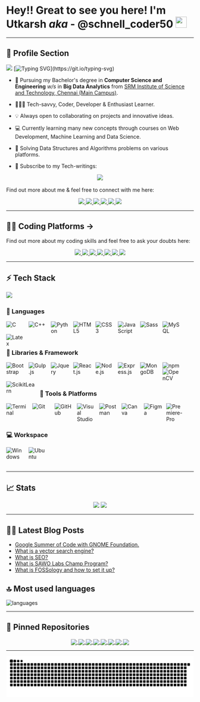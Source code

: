 # Hey!! Great to see you here! I'm Utkarsh *aka* - @schnell_coder50 <img src="https://user-images.githubusercontent.com/89902664/182851700-1b698037-5cbf-481b-b677-5a19ada1af65.gif" width="30px" height="30px">

---

## 👨 Profile Section

<a target="_blank" href="https://drive.google.com/file/d/12VCQ5X9_Vcw4-ezDzfdXsJrK0a6mAMC6/view?usp=sharing"><img src="https://user-images.githubusercontent.com/89902664/182850613-44cc07c0-d817-4c59-a73a-2a7c3ecd4301.png"></a>
[![Typing SVG](https://readme-typing-svg.herokuapp.com?lines=For+Resume%2C+TAP+the+above+Banner.)](https://git.io/typing-svg)


* 📖 Pursuing my Bachelor's degree in **Computer Science and Engineering** *w/s* in **Big Data Analytics** from [SRM Institute of Science and Technology, Chennai (Main Campus)](https://www.srmist.edu.in/). 

* 🧑🏻‍💻 Tech-savvy, Coder, Developer & Enthusiast Learner. 

* 💡 Always open to collaborating on projects and innovative ideas. 

* 💻 Currently learning many new concepts through courses on Web Development, Machine Learning and Data Science.

* 📝 Solving Data Structures and Algorithms problems on various platforms.

* 📰 Subscribe to my Tech-writings:
<p align="center">
<a target="_blank" href="https://schnellcoder50.hashnode.dev/">
   <img src="https://img.shields.io/badge/Hashnode-2962FF?style=for-the-badge&logo=hashnode&logoColor=white" />
</a>
</p>	

Find out more about me & feel free to connect with me here:

<p align="center">
	<a target="_blank" href="https://www.linkedin.com/in/utkarshtambe-10/">
		<img src="https://img.shields.io/badge/LinkedIn-0077B5?style=for-the-badge&logo=linkedin&logoColor=white" />
	</a>
	<a target="_blank" href="https://twitter.com/utkarshtambe_10">
		<img src="https://img.shields.io/badge/Twitter-1DA1F2?style=for-the-badge&logo=twitter&logoColor=white" />
	</a>
	<a target="_blank" href="https://github.com/utkarshtambe10">
		<img src="https://img.shields.io/badge/GitHub-100000?style=for-the-badge&logo=github&logoColor=white" />
	</a>
        <a target="_blank" href="#">
		<img src="https://img.shields.io/badge/portfolio-1AA260?style=for-the-badge&logo=About.me&logoColor=white" />
	</a>
        <a target="_blank" href="mailto:utkarsh.tambe33@gmail.com">
		<img src="https://img.shields.io/badge/Gmail-D14836?style=for-the-badge&logo=gmail&logoColor=white" />
	</a>
    <a target="_blank" href="#">
    <img src="https://img.shields.io/badge/Slack-4A154B?style=for-the-badge&logo=slack&logoColor=white" />
  </a>
</p>

---

## <g-emoji class="g-emoji" alias="man_technologist" fallback-src="https://github.githubassets.com/images/icons/emoji/unicode/1f468-1f4bb.png">👨&zwj;💻</g-emoji> Coding Platforms ->

Find out more about my coding skills and feel free to ask your doubts here:

<p align="center">
	<a target="_blank" href="#">
		<img src="https://img.shields.io/badge/-Hackerrank-2EC866?style=for-the-badge&logo=HackerRank&logoColor=white" />
	</a>
	<a target="_blank" href="#">
		<img src="https://img.shields.io/badge/HackerEarth-%232C3454.svg?&style=for-the-badge&logo=HackerEarth&logoColor=Blue" />
	</a>
	<a target="_blank" href="#">
		<img src="https://img.shields.io/badge/Codechef-%23B92B27.svg?&style=for-the-badge&logo=Codechef&logoColor=white" />
	</a>
        <a target="_blank" href="#">
		<img src="https://img.shields.io/badge/Codeforces-445f9d?style=for-the-badge&logo=Codeforces&logoColor=white" />
	</a>
        <a target="_blank" href="https://leetcode.com/schnell_coder50/">
		<img src="https://img.shields.io/badge/-LeetCode-FFA116?style=for-the-badge&logo=LeetCode&logoColor=black" />
	</a>
  <a target="_blank" href="https://www.codingninjas.com/codestudio/profile/b667d9f9-a9ee-4615-9fbd-c25187826b01">
		<img src="https://img.shields.io/badge/coding%20ninjas-DD6620?style=for-the-badge&logo=codingninjas&logoColor=white" />
	</a>
  <a target="_blank" href="https://auth.geeksforgeeks.org/user/schnellcoder50/profile">
		<img src="https://img.shields.io/badge/GeeksforGeeks-298D46?style=for-the-badge&logo=geeksforgeeks&logoColor=white" />
	</a>
</p>

---

## ⚡ Tech Stack
<img src="https://user-images.githubusercontent.com/89902664/182851708-8594f496-da32-44c4-85dc-6bcb2e5b59db.png">

### 🚀 Languages

<img align="left" alt="C" width="50px" src="https://cdn.jsdelivr.net/gh/devicons/devicon/icons/c/c-original.svg" style="padding-right:10px;"/>
<img align="left" alt="C++" width="50px" src="https://cdn.jsdelivr.net/gh/devicons/devicon/icons/cplusplus/cplusplus-original.svg" style="padding-right:10px;"/>
<img align="left" alt="Python" width="50px" src="https://cdn.jsdelivr.net/gh/devicons/devicon/icons/python/python-original.svg" style="padding-right:10px;"/>
<img align="left" alt="HTML5" width="50px" src="https://cdn.jsdelivr.net/gh/devicons/devicon/icons/html5/html5-original.svg" style="padding-right:10px;"/>
<img align="left" alt="CSS3" width="50px" src="https://cdn.jsdelivr.net/gh/devicons/devicon/icons/css3/css3-original.svg" style="padding-right:10px;"/>
<img align="left" alt="JavaScript" width="50px" src="https://cdn.jsdelivr.net/gh/devicons/devicon/icons/javascript/javascript-original.svg" style="padding-right:10px;"/>
<img align="left" alt="Sass" width="50px" src="https://cdn.jsdelivr.net/gh/devicons/devicon/icons/sass/sass-original.svg" style="padding-right:10px;"/>
<img align="left" alt="MySQL" width="50px" src="https://cdn.jsdelivr.net/gh/devicons/devicon/icons/mysql/mysql-original.svg" style="padding-right:10px;"/>
<img align="left" alt="Latex" width="50px" src="https://user-images.githubusercontent.com/89902664/182928542-f6b78f19-3514-48ab-adce-ae4c7c01ec91.svg" style="padding-right:10px;"/>
<br/>
<br/>
<br/>

### 🧩 Libraries & Framework

<img align="left" alt="Bootstrap" width="50px" src="https://cdn.jsdelivr.net/gh/devicons/devicon/icons/bootstrap/bootstrap-original.svg" style="padding-right:10px;"/>
<img align="left" alt="Gulp.js" width="50px" src="https://cdn.jsdelivr.net/gh/devicons/devicon/icons/gulp/gulp-plain.svg" style="padding-right:10px;"/>
<img align="left" alt="Jquery" width="50px" src="https://cdn.jsdelivr.net/gh/devicons/devicon/icons/jquery/jquery-original.svg" style="padding-right:10px;"/>
<img align="left" alt="React.js" width="50px" src="https://cdn.jsdelivr.net/gh/devicons/devicon/icons/react/react-original.svg" style="padding-right:10px;"/>
<img align="left" alt="Node.js" width="50px" src="https://cdn.jsdelivr.net/gh/devicons/devicon/icons/nodejs/nodejs-original.svg" style="padding-right:10px;"/>
<img align="left" alt="Express.js" width="50px" src="https://user-images.githubusercontent.com/89902664/182920971-519a6940-08fd-49b8-9741-23173c104994.svg" style="padding-right:10px;"/>
<img align="left" alt="MongoDB" width="50px" src="https://cdn.jsdelivr.net/gh/devicons/devicon/icons/mongodb/mongodb-original.svg" style="padding-right:10px;"/>
<img align="left" alt="npm" width="50px" src="https://cdn.jsdelivr.net/gh/devicons/devicon/icons/npm/npm-original-wordmark.svg" style="padding-right:10px;"/>
<img align="left" alt="OpenCV" width="50px" src="https://cdn.jsdelivr.net/gh/devicons/devicon/icons/opencv/opencv-original.svg" style="padding-right:10px;"/>
<img align="left" alt="ScikitLearn" width="80px" src="https://user-images.githubusercontent.com/89902664/182840320-c040f644-70af-4125-88bd-b13f44a7688a.png" style="padding-right:10px;"/>
<br/>
<br/>
<br/>


### 🔨 Tools & Platforms

<img align="left" alt="Terminal" width="60px" src="https://user-images.githubusercontent.com/89902664/182926166-6fe140d8-f6c8-421d-9ed4-32648cdc7805.svg" style="padding-right:10px;"/>
<img align="left" alt="Git" width="50px" src="https://cdn.jsdelivr.net/gh/devicons/devicon/icons/git/git-original.svg" style="padding-right:10px;"/>
<img align="left" alt="GitHub" width="50px" src="https://user-images.githubusercontent.com/89902664/182918954-8c9739e7-c59b-49bb-9e7b-493ce7384b59.png" style="padding-right:10px;"/>
<img align="left" alt="Visual Studio" width="50px" src="https://cdn.jsdelivr.net/gh/devicons/devicon/icons/vscode/vscode-original.svg" style="padding-right:10px;"/>
<img align="left" alt="Postman" width="50px" src="https://user-images.githubusercontent.com/25181517/182618508-1b12183b-5398-48d2-92e7-ff0969a22624.png" style="padding-right:10px;"/>
<img align="left" alt="Canva" width="50px" src="https://cdn.jsdelivr.net/gh/devicons/devicon/icons/canva/canva-original.svg" style="padding-right:10px;"/>
<img align="left" alt="Figma" width="50px" src="https://cdn.jsdelivr.net/gh/devicons/devicon/icons/figma/figma-original.svg" style="padding-right:10px;"/>
<img align="left" alt="Premiere-Pro" width="50px" src="https://cdn.jsdelivr.net/gh/devicons/devicon/icons/premierepro/premierepro-original.svg" style="padding-right:10px;"/>
<br/>
<br/>
<br/>

### 💻 Workspace

<img align="left" alt="Windows" width="50px" src="https://cdn.jsdelivr.net/gh/devicons/devicon/icons/windows8/windows8-original.svg" style="padding-right:10px;"/>
<img align="left" alt="Ubuntu" width="50px" src="https://cdn.jsdelivr.net/gh/devicons/devicon/icons/ubuntu/ubuntu-plain.svg" style="padding-right:10px;"/>
<br/>
<br/>
<br/>

---

## 📈 Stats

<p align="center">
  <img width="48%" src="https://github-readme-stats.vercel.app/api?username=Asmit2952&show_icons=true&hide_border=true&theme=radical" />
  <img width="48%" src="https://github-readme-streak-stats.herokuapp.com/?user=Asmit2952&hide_border=true&theme=radical" />
</p>

---

## ✍🏻 Latest Blog Posts

<!-- BLOG-POST-LIST:START -->
- [Google Summer of Code with GNOME Foundation.](https://dev.to/asmit2952/google-summer-of-code-with-gnome-foundation-5adj)
- [What is a vector search engine?](https://dev.to/asmit2952/what-are-vector-search-engines-3lp1)
- [What is SEO?](https://dev.to/asmit2952/what-is-seo-1dj6)
- [What is SAWO Labs Champ Program?](https://dev.to/asmit2952/what-is-sawo-labs-champ-program-41id)
- [What is FOSSology and how to set it up?](https://dev.to/asmit2952/what-is-fossology-and-how-to-set-it-up-4j47)
<!-- BLOG-POST-LIST:END -->

## 🔝 Most used languages

  <img alt="languages" src="https://github-readme-stats.vercel.app/api/top-langs/?username=Asmit2952&layout=compact&hide_border=true&theme=radical" />

---

## 📕 Pinned Repositories

<p align="center">
<a href="https://github.com/Asmit2952/Asmit2952.github.io">
  <img align="center" src="https://github-readme-stats.vercel.app/api/pin/?username=Asmit2952&repo=Asmit2952.github.io&hide_border=true&theme=radical" />
</a>

<a href="https://github.com/Asmit2952/Open-Source-Programs">
  <img align="center" src="https://github-readme-stats.vercel.app/api/pin/?username=Asmit2952&repo=Open-Source-Programs&hide_border=true&theme=radical" />
</a>

<a href="https://github.com/Asmit2952/Weather-App">
  <img align="center" src="https://github-readme-stats.vercel.app/api/pin/?username=Asmit2952&repo=Weather-App&hide_border=true&theme=radical" />
</a>

<a href="https://github.com/Asmit2952/Web-accessibility-tester">
  <img align="center" src="https://github-readme-stats.vercel.app/api/pin/?username=Asmit2952&repo=Web-accessibility-tester&hide_border=true&theme=radical" />
</a>

<a href="https://github.com/Asmit2952/MP3-Player">
  <img align="center" src="https://github-readme-stats.vercel.app/api/pin/?username=Asmit2952&repo=MP3-Player&hide_border=true&theme=radical" />
</a>

<a href="https://github.com/Asmit2952/CLI-passgen">
  <img align="center" src="https://github-readme-stats.vercel.app/api/pin/?username=Asmit2952&repo=CLI-passgen&hide_border=true&theme=radical" />
</a>

<a href="https://github.com/Asmit2952/URL-Shortener">
  <img align="center" src="https://github-readme-stats.vercel.app/api/pin/?username=Asmit2952&repo=URL-Shortener&hide_border=true&theme=radical" />
</a>

<a href="https://github.com/Asmit2952/Twitter-Dynamic-Header">
  <img align="center" src="https://github-readme-stats.vercel.app/api/pin/?username=Asmit2952&repo=Twitter-Dynamic-Header&hide_border=true&theme=radical" />
</a>

</p>

<!--![Asmit's GitHub activity graph](https://activity-graph.herokuapp.com/graph?username=Asmit2952&hide_border=true&theme=redical)-->

---

<p align="center">
   <img src="https://github.com/Asmit2952/Asmit2952/blob/output/github-contribution-grid-snake.svg" alt="snake">
</p>
